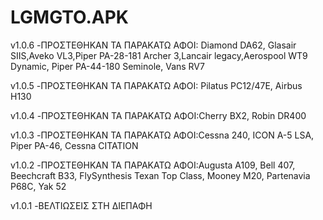 # LGMGTO.APK

v1.0.6
-ΠΡΟΣΤΕΘΗΚΑΝ ΤΑ ΠΑΡΑΚΑΤΩ ΑΦΟΙ: Diamond DA62, Glasair SIIS,Aveko VL3,Piper PA-28-181 Archer 3,Lancair legacy,Aerospool WT9 Dynamic, Piper PA-44-180 Seminole, Vans RV7

v1.0.5
-ΠΡΟΣΤΕΘΗΚΑΝ ΤΑ ΠΑΡΑΚΑΤΩ ΑΦΟΙ: Pilatus PC12/47E, Airbus H130

v1.0.4
-ΠΡΟΣΤΕΘΗΚΑΝ ΤΑ ΠΑΡΑΚΑΤΩ ΑΦΟΙ:Cherry BX2, Robin DR400

v1.0.3
-ΠΡΟΣΤΕΘΗΚΑΝ ΤΑ ΠΑΡΑΚΑΤΩ ΑΦΟΙ:Cessna 240, ICON A-5 LSA, Piper PA-46, Cessna CITATION

v1.0.2
-ΠΡΟΣΤΕΘΗΚΑΝ ΤΑ ΠΑΡΑΚΑΤΩ ΑΦΟΙ:Augusta A109, Bell 407, Beechcraft B33, FlySynthesis Texan Top Class, Mooney M20, Partenavia P68C, Yak 52

v1.0.1
-ΒΕΛΤΙΩΣΕΙΣ ΣΤΗ ΔΙΕΠΑΦΗ
